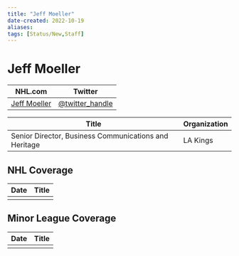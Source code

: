```yaml
---
title: "Jeff Moeller"
date-created: 2022-10-19
aliases: 
tags: [Status/New,Staff]
---
```


# Jeff Moeller

| NHL.com | Twitter |
| ------- | ------- |
| [Jeff Moeller](https://www.nhl.com/kings/team/staff-directory) | [@twitter_handle](https://twitter.com/)

| Title                                                 | Organization |
| ----------------------------------------------------- | ------------ |
| Senior Director, Business Communications and Heritage | LA Kings     | 



## NHL  Coverage
| Date | Title |
| ---- | ----- |
|      |       |



## Minor League Coverage
| Date | Title |
| ---- | ----- |
|      |       |


